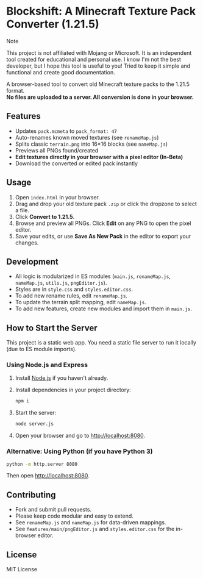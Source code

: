 # Blockshift: A Minecraft Texture Pack Converter (1.21.5)

> [!NOTE]
> This project is not affiliated with Mojang or Microsoft. It is an independent tool created for educational and personal use. I know I'm not the best developer, but I hope this tool is useful to you! Tried to keep it simple and functional and create good documentation.

A browser-based tool to convert old Minecraft texture packs to the 1.21.5 format.  
**No files are uploaded to a server. All conversion is done in your browser.**

## Features

- Updates `pack.mcmeta` to `pack_format: 47`
- Auto-renames known moved textures (see `renameMap.js`)
- Splits classic `terrain.png` into 16×16 blocks (see `nameMap.js`)
- Previews all PNGs found/created
- **Edit textures directly in your browser with a pixel editor (In-Beta)**
- Download the converted or edited pack instantly

## Usage

1. Open `index.html` in your browser.
2. Drag and drop your old texture pack `.zip` or click the dropzone to select a file.
3. Click **Convert to 1.21.5**.
4. Browse and preview all PNGs. Click **Edit** on any PNG to open the pixel editor.
5. Save your edits, or use **Save As New Pack** in the editor to export your changes.

## Development

- All logic is modularized in ES modules (`main.js`, `renameMap.js`, `nameMap.js`, `utils.js`, `pngEditor.js`).
- Styles are in `style.css` and `styles.editor.css`.
- To add new rename rules, edit `renameMap.js`.
- To update the terrain split mapping, edit `nameMap.js`.
- To add new features, create new modules and import them in `main.js`.

## How to Start the Server

This project is a static web app. You need a static file server to run it locally (due to ES module imports).

### Using Node.js and Express

1. Install [Node.js](https://nodejs.org/) if you haven't already.
2. Install dependencies in your project directory:

   ```sh
   npm i
   ```
3. Start the server:

   ```sh
   node server.js
   ```

5. Open your browser and go to [http://localhost:8080](http://localhost:8080).

### Alternative: Using Python (if you have Python 3)

```sh
python -m http.server 8080
```

Then open [http://localhost:8080](http://localhost:8080).

## Contributing

- Fork and submit pull requests.
- Please keep code modular and easy to extend.
- See `renameMap.js` and `nameMap.js` for data-driven mappings.
- See `features/main/pngEditor.js` and `styles.editor.css` for the in-browser editor.

## License

MIT License